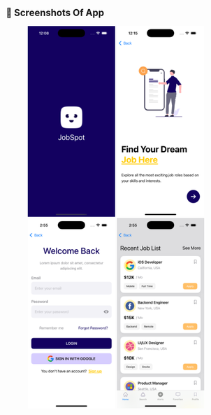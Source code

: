
## 📸 Screenshots Of App

<p align="center">
<img src="Images/Screen_1.png" alt="Screenshot 1" width="200"/>
<img src="Images/Screen_2.png" alt="Screenshot 2" width="200"/>
<img src="Images/Login.png" alt="Login Screen" width="200"/>
<img src="Images/Home.png" alt="Home Screen" width="200"/>
</p>
